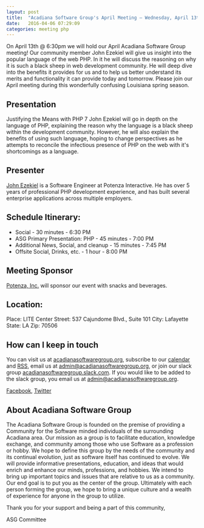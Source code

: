 ```yaml
---
layout: post
title:  "Acadiana Software Group's April Meeting – Wednesday, April 13th @ 6:30 PM"
date:   2016-04-06 07:29:09
categories: meeting php
---
```

On April 13th @ 6:30pm we will hold our April Acadiana Software Group meeting! Our community member John Ezekiel will give us insight into the popular language of the web PHP. In it he will discuss the reasoning on why it is such a black sheep in web development community. He will deep dive into the benefits it provides for us and to help us better understand its merits and functionality it can provide today and tomorrow. Please join our April meeting during this wonderfully confusing Louisiana spring season.

## Presentation

Justifying the Means with PHP 7
John Ezekiel will go in depth on the language of PHP, explaining the reason why the language is a black sheep within the development community. However, he will also explain the benefits of using such language, hoping to change perspectives as he attempts to reconcile the infectious presence of PHP on the web with it's shortcomings as a language.

## Presenter

[John Ezekiel](https://www.linkedin.com/in/john-ezekiel-36754282) is a Software Engineer at Potenza Interactive. He has over 5 years of professional PHP development experience, and has built several enterprise applications across multiple employers.

## Schedule Itinerary:

* Social - 30 minutes - 6:30 PM
* ASG Primary Presentation: PHP - 45 minutes - 7:00 PM
* Additional News, Social, and cleanup - 15 minutes - 7:45 PM
* Offsite Social, Drinks, etc. - 1 hour - 8:00 PM

## Meeting Sponsor

[Potenza, Inc.](http://www.potenzainc.com/) will sponsor our event with snacks and beverages.

## Location:

Place: LITE Center
Street: 537 Cajundome Blvd., Suite 101
City: Lafayette
State: LA
Zip: 70506

## How can I keep in touch

You can visit us at [acadianasoftwaregroup.org](https://acadianasoftwaregroup.org), subscribe to our [calendar](webcal://acadianasoftwaregroup.org/api/cal/ical) and [RSS](https://acadianasoftwaregroup.org/api/cms/rss), email us at [admin@acadianasoftwaregroup.org](mailto:admin@acadianasoftwaregroup.org), or join our slack group [acadianasoftwaregroup.slack.com](https://acadianasoftwaregroup.slack.com). If you would like to be added to the slack group, you email us at [admin@acadianasoftwaregroup.org](mailto:admin@acadianasoftwaregroup.org).

[Facebook](https://www.facebook.com/groups/acadianasoftwaregroup/), [Twitter](https://twitter.com/AcadianaSG)

## About Acadiana Software Group

The Acadiana Software Group is founded on the premise of providing a Community for the Software minded individuals of the surrounding Acadiana area. Our mission as a group is to facilitate education, knowledge exchange, and community among those who use Software as a profession or hobby. We hope to define this group by the needs of the community and its continual evolution, just as software itself has continued to evolve. We will provide informative presentations, education, and ideas that would enrich and enhance our minds, professions, and hobbies. We intend to bring up important topics and issues that are relative to us as a community. Our end goal is to put you as the center of the group. Ultimately with each person forming the group, we hope to bring a unique culture and a wealth of experience for anyone in the group to utilize.

Thank you for your support and being a part of this community,

ASG Committee
